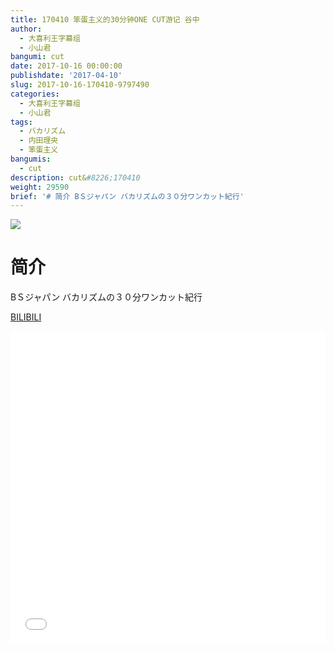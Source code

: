 ```yaml
---
title: 170410 笨蛋主义的30分钟ONE CUT游记 谷中
author:
  - 大喜利王字幕组
  - 小山君
bangumi: cut
date: 2017-10-16 00:00:00
publishdate: '2017-04-10'
slug: 2017-10-16-170410-9797490
categories:
  - 大喜利王字幕组
  - 小山君
tags:
  - バカリズム
  - 内田理央
  - 笨蛋主义
bangumis:
  - cut
description: cut&#8226;170410
weight: 29590
brief: '# 简介 BＳジャパン バカリズムの３０分ワンカット紀行'
---
```


![](https://i.imgur.com/hlBXuZG.jpg)

# 简介  
BＳジャパン
バカリズムの３０分ワンカット紀行

  [BILIBILI](https://www.bilibili.com/video/av9797490/)


<div class="vcontainer">  <iframe class='video' src="//www.bilibili.com/blackboard/player.html?aid=9797490" width="100%" height="500" frameborder="0" allowfullscreen="allowfullscreen"></iframe></div>
